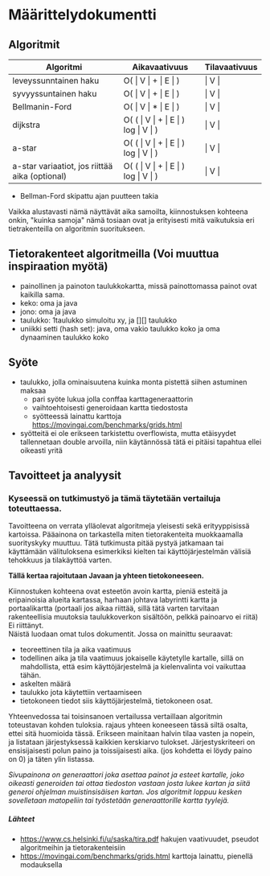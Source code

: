 # Määrittelydokumentti



## Algoritmit
| Algoritmi | Aikavaativuus | Tilavaativuus |
|-----------|---------------|---------------|
| leveyssunntainen haku| O( \| V \| + \| E \| )| \| V \| |
| syvyyssuntainen haku|  O( \| V \| + \| E \| )| \| V \| |
| Bellmanin-Ford| O( \| V \| * \| E \| ) | \| V \| |
| dijkstra| O( ( \| V \| + \| E \| ) log \| V \| ) | \| V \| |
| a-star| O( ( \| V \| + \| E \| ) log \| V \| ) | \| V \| |
| a-star variaatiot, jos riittää aika (optional)| O( ( \| V \| + \| E \| ) log \| V \| ) | \| V \| |
* Bellman-Ford skipattu ajan puutteen takia

Vaikka alustavasti nämä näyttävät aika samoilta, kiinnostuksen kohteena onkin, "kuinka samoja" nämä tosiaan ovat ja erityisesti mitä vaikutuksia eri tietrakenteilla on algoritmin suoritukseen.

## Tietorakenteet algoritmeilla (Voi muuttua inspiraation myötä)
* painollinen ja painoton taulukkokartta, missä painottomassa painot ovat kaikilla sama.
* keko: oma ja java
* jono: oma ja java
* taulukko: 1taulukko simuloitu xy, ja [][] taulukko
* uniikki setti (hash set): java, oma vakio taulukko koko ja oma dynaaminen taulukko koko

## Syöte
* taulukko, jolla ominaisuutena kuinka monta pistettä siihen astuminen maksaa
    * pari syöte lukua jolla conffaa karttageneraattorin
    * vaihtoehtoisesti generoidaan kartta tiedostosta
    * syötteessä lainattu karttoja https://movingai.com/benchmarks/grids.html
* syötteitä ei ole erikseen tarkistettu overflowista, mutta etäisyydet tallennetaan double arvoilla, niin käytännössä tätä ei pitäisi tapahtua ellei oikeasti yritä

## Tavoitteet ja analyysit
### Kyseessä on tutkimustyö ja tämä täytetään vertailuja toteuttaessa. 
Tavoitteena on verrata ylläolevat algoritmeja yleisesti sekä erityyppisissä kartoissa. Pääainona on tarkastella miten tietorakenteita muokkaamalla suorityskyky muuttuu. Tätä tutkimusta pitää pystyä jatkamaan tai käyttämään välituloksena esimerkiksi kielten tai käyttöjärjestelmän välisiä tehokkuus ja tilakäyttöä varten.

**Tällä kertaa rajoitutaan Javaan ja yhteen tietokoneeseen.**  

Kiinnostuken kohteena ovat esteetön avoin kartta, pieniä esteitä ja eripainoisia alueita kartassa, harhaan johtava labyrintti kartta ja portaalikartta (portaali jos aikaa riittää, sillä tätä varten tarvitaan rakenteellisia muutoksia taulukkoverkon sisältöön, pelkkä painoarvo ei riitä) Ei riittänyt.  
Näistä luodaan omat tulos dokumentit. Jossa on mainittu seuraavat:
* teoreettinen tila ja aika vaatimuus
* todellinen aika ja tila vaatimuus jokaiselle käytetylle kartalle, sillä on mahdollista, että esim käyttöjärjestelmä ja kielenvalinta voi vaikuttaa tähän.
* askelten määrä
* taulukko jota käytettiin vertaamiseen
* tietokoneen tiedot siis käyttöjärjestelmä, tietokoneen osat.

Yhteenvedossa tai toisinsanoen vertailussa vertaillaan algoritmin toteustavan kohden tuloksia. rajaus yhteen koneeseen tässä siltä osalta, ettei sitä huomioida tässä. Erikseen mainitaan halvin tilaa vasten ja nopein, ja listataan järjestyksessä kaikkien kerskiarvo tulokset. Järjestyskriteeri on ensisijaisesti polun paino ja toissijaisesti aika. (jos kohdetta ei löydy paino on 0) ja täten ylin listassa.

*Sivupainona on generaattori joka asettaa painot ja esteet kartalle, joko oikeasti generoiden tai ottaa tiedoston vastaan josta lukee kartan ja siitä generoi ohjelman muistinsisäisen kartan. Jos algoritmit loppuu kesken sovelletaan matopeliin tai työstetään generaattorille kartta tyylejä.*

##### Lähteet
* https://www.cs.helsinki.fi/u/saska/tira.pdf hakujen vaativuudet, pseudot algoritmeihin ja tietorakenteisiin
* https://movingai.com/benchmarks/grids.html karttoja lainattu, pienellä modauksella  
